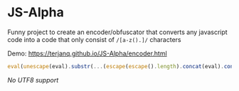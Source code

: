 # JS-Alpha
Funny project to create an encoder/obfuscator that converts any javascript code into a code that only consist of `/[a-z().]/` characters

Demo: https://terjanq.github.io/JS-Alpha/encoder.html

```js
eval(unescape(eval).substr(...(escape(escape().length).concat(eval).concat(escape(false).length).split(eval))).concat(unescape(escape(this).split(escape().match()).shift().concat(escape().big().bold().length))).concat(escape().match().concat(escape(unescape(eval).link(eval)).length).concat(escape(escape(eval).concat(escape(eval))).length).concat(escape(unescape(eval).link(unescape)).length).concat(escape(eval).fontcolor(eval).link(unescape).length).concat(escape(eval).fontcolor(eval).fontsize(eval).length).concat(unescape(eval).strike().length).concat(escape().link(unescape).length).concat(escape().fontsize(eval).length).concat(escape().fontsize(eval).length).concat(escape().fontsize(unescape).length).concat(escape().big().fontcolor().length).join(unescape(escape(this).split(escape().match()).shift().concat(escape(false).length).concat(eval.call.name.split(escape().match()).shift())))).concat(unescape(escape(this).split(escape().match()).shift().concat(escape().big().bold().length))).concat(unescape(eval).split(escape().match()).slice((typeof(true)).bold().length).shift()))
```
*No UTF8 support*
